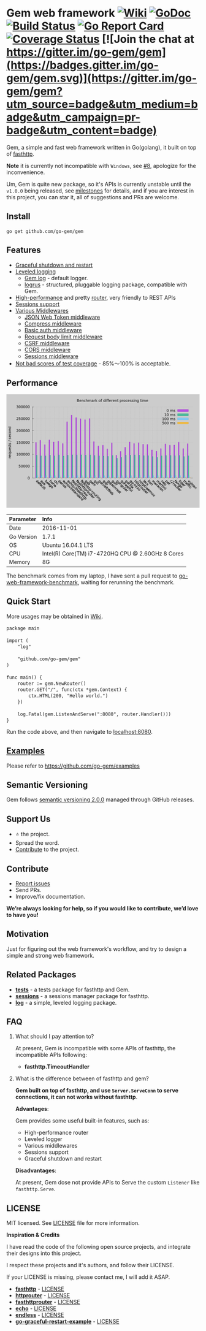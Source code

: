 # Gem web framework [![Wiki](https://img.shields.io/badge/wiki-completed-green.svg?style=plastic)](https://github.com/go-gem/gem/wiki) [![GoDoc](https://godoc.org/github.com/go-gem/gem?status.svg)](https://godoc.org/github.com/go-gem/gem) [![Build Status](https://travis-ci.org/go-gem/gem.svg?branch=master)](https://travis-ci.org/go-gem/gem) [![Go Report Card](https://goreportcard.com/badge/github.com/go-gem/gem)](https://goreportcard.com/report/github.com/go-gem/gem) [![Coverage Status](https://coveralls.io/repos/github/go-gem/gem/badge.svg?branch=master)](https://coveralls.io/github/go-gem/gem?branch=master) [![Join the chat at https://gitter.im/go-gem/gem](https://badges.gitter.im/go-gem/gem.svg)](https://gitter.im/go-gem/gem?utm_source=badge&utm_medium=badge&utm_campaign=pr-badge&utm_content=badge)

Gem, a simple and fast web framework written in Go(golang), it built on top of [fasthttp](https://github.com/valyala/fasthttp).

**Note** it is currently not incompatible with `Windows`, see [#8](https://github.com/go-gem/gem/issues/8), apologize for the inconvenience.

Um, Gem is quite new package, so it's APIs is currently unstable until the `v1.0.0` being released,
see [milestones](https://github.com/go-gem/gem/milestones) for details,
and if you are interest in this project, you can star it, all of suggestions and PRs are welcome. 


## Install

```
go get github.com/go-gem/gem
```


## Features

- [Graceful shutdown and restart](https://github.com/go-gem/gem/wiki/Graceful-shutdown-and-restart)
- [Leveled logging](https://github.com/go-gem/gem/wiki/Logger)
    - [Gem log](https://github.com/go-gem/log) - default logger.
    - [logrus](https://github.com/sirupsen/logrus) - structured, pluggable logging package, compatible with Gem.
- [High-performance](#performance) and pretty [router](https://github.com/go-gem/gem/wiki/Router), very friendly to REST APIs
- [Sessions support](https://github.com/go-gem/gem/wiki/Sessions)
- [Various Middlewares](https://github.com/go-gem/gem/wiki/Middleware)
    - [JSON Web Token middleware](https://github.com/go-gem/gem/wiki/JSON-Web-Token-middleware)
    - [Compress middleware](https://github.com/go-gem/gem/wiki/Compress-middleware)
    - [Basic auth middleware](https://github.com/go-gem/gem/wiki/Basic-auth-middleware)
    - [Request body limit middleware](https://github.com/go-gem/gem/wiki/Request-body-limit-middleware)
    - [CSRF middleware](https://github.com/go-gem/gem/wiki/CSRF-middleware)
    - [CORS middleware](https://github.com/go-gem/gem/wiki/CORS-middleware)
    - [Sessions middleware](https://github.com/go-gem/gem/wiki/Sessions-middleware)
- [Not bad scores of test coverage](https://coveralls.io/github/go-gem/gem?branch=master) - 85%～100% is acceptable.


## Performance

![Gem benchmark](benchmark.png)

| Parameter |                       Info                       |
|:----------|:-------------------------------------------------|
| Date      | 2016-11-01                                       |
| Go Version| 1.7.1                                            |
| OS        | Ubuntu 16.04.1 LTS                               |
| CPU       | Intel(R) Core(TM) i7-4720HQ CPU @ 2.60GHz 8 Cores|
| Memory    | 8G                                               |

The benchmark comes from my laptop, I have sent a pull request to [go-web-framework-benchmark](https://github.com/smallnest/go-web-framework-benchmark),
waiting for rerunning the benchmark.


## Quick Start

More usages may be obtained in [Wiki](#wiki).

```
package main

import (
    "log"
    
    "github.com/go-gem/gem"
)

func main() {
    router := gem.NewRouter()
    router.GET("/", func(ctx *gem.Context) {
        ctx.HTML(200, "Hello world.")
    })

	log.Fatal(gem.ListenAndServe(":8080", router.Handler()))
}
```

Run the code above, and then navigate to [localhost:8080](http://localhost:8080).


## [Examples](https://github.com/go-gem/examples)

Please refer to https://github.com/go-gem/examples


## Semantic Versioning

Gem follows [semantic versioning 2.0.0](http://semver.org/) managed through GitHub releases.


## Support Us

- :star: the project.
- Spread the word.
- [Contribute](#contribute) to the project.


## Contribute

- [Report issues](https://github.com/go-gem/gem/issues/new)
- Send PRs.
- Improve/fix documentation.

**We’re always looking for help, so if you would like to contribute, we’d love to have you!**


## Motivation

Just for figuring out the web framework's workflow, and try to design a simple and strong web framework.


## Related Packages

- [**tests**](https://github.com/go-gem/tests) - a tests package for fasthttp and Gem.
- [**sessions**](https://github.com/go-gem/sessions) - a sessions manager package for fasthttp.
- [**log**](https://github.com/go-gem/log) - a simple, leveled logging package.


## FAQ

1. What should I pay attention to?

    At present, Gem is incompatible with some APIs of fasthttp, the incompatible APIs following:
    
    - **fasthttp.TimeoutHandler**

2. What is the difference between of fasthttp and gem?

    **Gem built on top of fasthttp, and use `Server.ServeConn` to serve connections, it can not works without fasthttp**.
    
    **Advantages**: 
    
    Gem provides some useful built-in features, such as:
    
    - High-performance router
    - Leveled logger
    - Various middlewares
    - Sessions support
    - Graceful shutdown and restart
    
    **Disadvantages**: 
    
    At present, Gem dose not provide APIs to Serve the custom `Listener` like `fasthttp.Serve`.


## LICENSE

MIT licensed. See [LICENSE](LICENSE) file for more information.

**Inspiration & Credits**

I have read the code of the following open source projects, and integrate their designs into this project.

I respect these projects and it's authors, and follow their LICENSE.

If your LICENSE is missing, please contact me, I will add it ASAP.

- [**fasthttp**](https://github.com/valyala/fasthttp) - [LICENSE](https://github.com/valyala/fasthttp/blob/master/LICENSE)
- [**httprouter**](https://github.com/julienschmidt/httprouter) - [LICENSE](https://github.com/julienschmidt/httprouter/blob/master/LICENSE)
- [**fasthttprouter**](https://github.com/buaazp/fasthttprouter) - [LICENSE](https://github.com/buaazp/fasthttprouter/blob/master/LICENSE)
- [**echo**](https://github.com/labstack/echo) - [LICENSE](https://github.com/labstack/echo/blob/master/LICENSE)
- [**endless**](https://github.com/fvbock/endless) - [LICENSE](https://github.com/fvbock/endless/blob/master/LICENSE)
- [**go-graceful-restart-example**](https://github.com/Scalingo/go-graceful-restart-example) - [LICENSE](https://github.com/Scalingo/go-graceful-restart-example/blob/master/LICENSE)